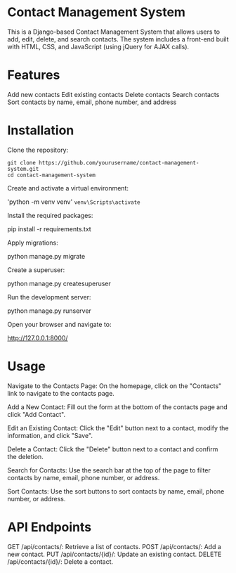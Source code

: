 # Contact Management System
This is a Django-based Contact Management System that allows users to add, edit, delete, and search contacts. The system includes a front-end built with HTML, CSS, and JavaScript (using jQuery for AJAX calls).

# Features
Add new contacts
Edit existing contacts
Delete contacts
Search contacts
Sort contacts by name, email, phone number, and address

# Installation
Clone the repository:
```
git clone https://github.com/yourusername/contact-management-system.git
cd contact-management-system
```
Create and activate a virtual environment:

'python -m venv venv'
`venv\Scripts\activate`

Install the required packages:

pip install -r requirements.txt

Apply migrations:

python manage.py migrate

Create a superuser:

python manage.py createsuperuser

Run the development server:

python manage.py runserver

Open your browser and navigate to:

http://127.0.0.1:8000/

# Usage
Navigate to the Contacts Page:
On the homepage, click on the "Contacts" link to navigate to the contacts page.

Add a New Contact:
Fill out the form at the bottom of the contacts page and click "Add Contact".

Edit an Existing Contact:
Click the "Edit" button next to a contact, modify the information, and click "Save".

Delete a Contact:
Click the "Delete" button next to a contact and confirm the deletion.

Search for Contacts:
Use the search bar at the top of the page to filter contacts by name, email, phone number, or address.

Sort Contacts:
Use the sort buttons to sort contacts by name, email, phone number, or address.

# API Endpoints
GET /api/contacts/: Retrieve a list of contacts.
POST /api/contacts/: Add a new contact.
PUT /api/contacts/{id}/: Update an existing contact.
DELETE /api/contacts/{id}/: Delete a contact.
